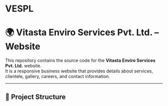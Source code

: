 # VESPL <br>
# 🌍 Vitasta Enviro Services Pvt. Ltd. – Website

This repository contains the source code for the **Vitasta Enviro Services Pvt. Ltd.** website.  
It is a responsive business website that provides details about services, clientele, gallery, careers, and contact information.

---

## 📂 Project Structure

